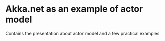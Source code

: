 # Akka.net as an example of actor model

Contains the presentation about actor model and a few practical examples